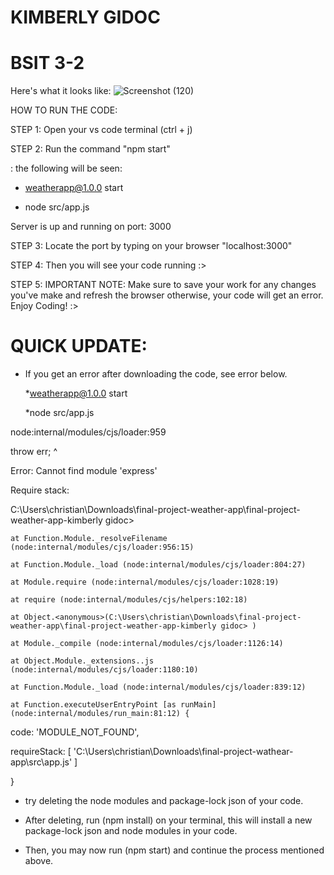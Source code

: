 # KIMBERLY GIDOC
# BSIT 3-2

Here's what it looks like:
![Screenshot (120)](https://user-images.githubusercontent.com/92195916/209091311-bcc6b714-42a5-4ebe-b252-109914d37139.png)

HOW TO RUN THE CODE:


STEP 1: Open your vs code terminal (ctrl + j)

STEP 2: Run the command "npm start"

: the following will be seen:

- weatherapp@1.0.0 start

- node src/app.js


Server is up and running on port:  3000



STEP 3: Locate the port by typing on your browser "localhost:3000"

STEP 4: Then you will see your code running :>

STEP 5: IMPORTANT NOTE: Make sure to save your work for any changes you've make and refresh the browser otherwise, your code will get an error. Enjoy Coding! :>



# QUICK UPDATE: 


- If you get an error after downloading the code, see error below.

  *weatherapp@1.0.0 start
  
  *node src/app.js       

node:internal/modules/cjs/loader:959

  throw err;
  ^

Error: Cannot find module 'express'

Require stack:

 C:\Users\christian\Downloads\final-project-weather-app\final-project-weather-app-kimberly gidoc> 

    at Function.Module._resolveFilename (node:internal/modules/cjs/loader:956:15)
    
    at Function.Module._load (node:internal/modules/cjs/loader:804:27)
    
    at Module.require (node:internal/modules/cjs/loader:1028:19)
    
    at require (node:internal/modules/cjs/helpers:102:18)
    
    at Object.<anonymous>(C:\Users\christian\Downloads\final-project-weather-app\final-project-weather-app-kimberly gidoc> )
    
    at Module._compile (node:internal/modules/cjs/loader:1126:14)
    
    at Object.Module._extensions..js (node:internal/modules/cjs/loader:1180:10)
    
    at Function.Module._load (node:internal/modules/cjs/loader:839:12)
    
    at Function.executeUserEntryPoint [as runMain] (node:internal/modules/run_main:81:12) {
    
  code: 'MODULE_NOT_FOUND',
  
  requireStack: [ 'C:\\Users\\christian\\Downloads\\final-project-wathear-app\\src\\app.js' ]
  
}


- try deleting the node modules and package-lock json of your code.

- After deleting, run (npm install) on your terminal, this will install a new package-lock json and node modules in your code.

- Then, you may now run (npm start) and continue the process mentioned above. 


